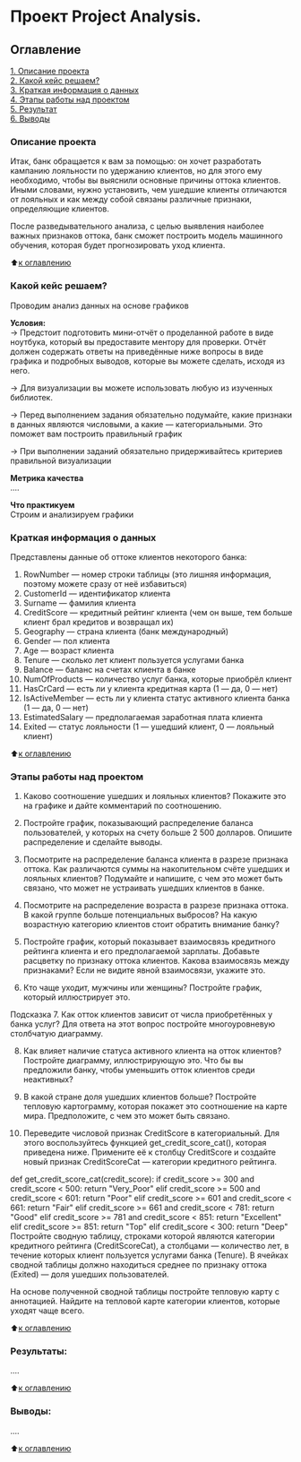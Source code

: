 # Проект Project Analysis.

## Оглавление  
[1. Описание проекта](.README.md#Описание-проекта)  
[2. Какой кейс решаем?](.README.md#Какой-кейс-решаем)  
[3. Краткая информация о данных](.README.md#Краткая-информация-о-данных)  
[4. Этапы работы над проектом](.README.md#Этапы-работы-над-проектом)  
[5. Результат](.README.md#Результат)    
[6. Выводы](.README.md#Выводы) 

### Описание проекта    
Итак, банк обращается к вам за помощью: он хочет разработать кампанию лояльности по удержанию клиентов, но для этого ему необходимо, чтобы вы выяснили основные причины оттока клиентов. Иными словами, нужно установить, чем ушедшие клиенты отличаются от лояльных и как между собой связаны различные признаки, определяющие клиентов.

После разведывательного анализа, с целью выявления наиболее важных признаков оттока, банк сможет построить модель машинного обучения, которая будет прогнозировать уход клиента.

:arrow_up:[к оглавлению](_)


### Какой кейс решаем?    
 Проводим анализ данных на основе графиков

**Условия:**  
→ Предстоит подготовить мини-отчёт о проделанной работе в виде ноутбука, который вы предоставите ментору для проверки. Отчёт должен содержать ответы на приведённые ниже вопросы в виде графика и подробных выводов, которые вы можете сделать, исходя из него.

→ Для визуализации вы можете использовать любую из изученных библиотек.

→ Перед выполнением задания обязательно подумайте, какие признаки в данных являются числовыми, а какие — категориальными. Это поможет вам построить правильный график

→ При выполнении заданий обязательно придерживайтесь критериев правильной визуализации

**Метрика качества**     
....

**Что практикуем**     
Строим и анализируем графики


### Краткая информация о данных
Представлены данные об оттоке клиентов некоторого банка:

1. RowNumber — номер строки таблицы (это лишняя информация, поэтому можете сразу от неё избавиться)
2. CustomerId — идентификатор клиента
3. Surname — фамилия клиента
4. CreditScore — кредитный рейтинг клиента (чем он выше, тем больше клиент брал кредитов и возвращал их)
5. Geography — страна клиента (банк международный)
6. Gender — пол клиента
7. Age — возраст клиента
8. Tenure — сколько лет клиент пользуется услугами банка
9. Balance — баланс на счетах клиента в банке
10. NumOfProducts — количество услуг банка, которые приобрёл клиент
11. HasCrCard — есть ли у клиента кредитная карта (1 — да, 0 — нет)
12. IsActiveMember — есть ли у клиента статус активного клиента банка (1 — да, 0 — нет)
13. EstimatedSalary — предполагаемая заработная плата клиента
14. Exited — статус лояльности (1 — ушедший клиент, 0 — лояльный клиент)
  
:arrow_up:[к оглавлению](.README.md#Оглавление)


### Этапы работы над проектом  
1. Каково соотношение ушедших и лояльных клиентов? Покажите это на графике и дайте комментарий по соотношению.

2. Постройте график, показывающий распределение баланса пользователей, у которых на счету больше 2 500 долларов. Опишите распределение и сделайте выводы.

3. Посмотрите на распределение баланса клиента в разрезе признака оттока. Как различаются суммы на накопительном счёте ушедших и лояльных клиентов? Подумайте и напишите, с чем это может быть связано, что может не устраивать ушедших клиентов в банке.

4. Посмотрите на распределение возраста в разрезе признака оттока. В какой группе больше потенциальных выбросов? На какую возрастную категорию клиентов стоит обратить внимание банку?

5. Постройте график, который показывает взаимосвязь кредитного рейтинга клиента и его предполагаемой зарплаты. Добавьте расцветку по признаку оттока клиентов. Какова взаимосвязь между признаками? Если не видите явной взаимосвязи, укажите это.

6. Кто чаще уходит, мужчины или женщины? Постройте график, который иллюстрирует это.

Подсказка
7. Как отток клиентов зависит от числа приобретённых у банка услуг? Для ответа на этот вопрос постройте многоуровневую столбчатую диаграмму.

8. Как влияет наличие статуса активного клиента на отток клиентов? Постройте диаграмму, иллюстрирующую это. Что бы вы предложили банку, чтобы уменьшить отток клиентов среди неактивных?

9. В какой стране доля ушедших клиентов больше? Постройте тепловую картограмму, которая покажет это соотношение на карте мира. Предположите, с чем это может быть связано.

10. Переведите числовой признак CreditScore в категориальный. Для этого воспользуйтесь функцией get_credit_score_cat(), которая приведена ниже. Примените её к столбцу CreditScore и создайте новый признак CreditScoreCat — категории кредитного рейтинга.

def get_credit_score_cat(credit_score):
    if credit_score >= 300 and credit_score < 500:
        return "Very_Poor"
    elif credit_score >= 500 and credit_score < 601:
        return "Poor"
    elif credit_score >= 601 and credit_score < 661:
        return "Fair"
    elif credit_score >= 661 and credit_score < 781:
        return "Good"
    elif credit_score >= 781 and credit_score < 851:
        return "Excellent"
    elif credit_score >= 851:
        return "Top"
    elif credit_score < 300:
        return "Deep"
Постройте сводную таблицу, строками которой являются категории кредитного рейтинга (CreditScoreCat), а столбцами — количество лет, в течение которых клиент пользуется услугами банка (Tenure). В ячейках сводной таблицы должно находиться среднее по признаку оттока (Exited) — доля ушедших пользователей.

На основе полученной сводной таблицы постройте тепловую карту с аннотацией. Найдите на тепловой карте категории клиентов, которые уходят чаще всего.

:arrow_up:[к оглавлению](.README.md#Оглавление)


### Результаты:  
....

:arrow_up:[к оглавлению](.README.md#Оглавление)


### Выводы:  
....

:arrow_up:[к оглавлению](.README.md#Оглавление)